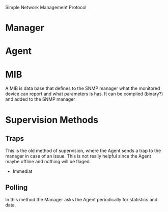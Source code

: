 
Simple Network Management Protocol

# Manager

# Agent

# MIB

A MIB is data base that defines to the SNMP manager what the monitored device can report and what parameters is has. It can be compiled (binary?) and added to the SNMP manager

# Supervision Methods

## Traps

This is the old method of supervision, where the Agent sends a trap to the manager in case of an issue. This is not really helpful since the Agent maybe offline and nothing will be flaged.

- Immediat

## Polling

In this method the Manager asks the Agent periodically for statistics and data.


